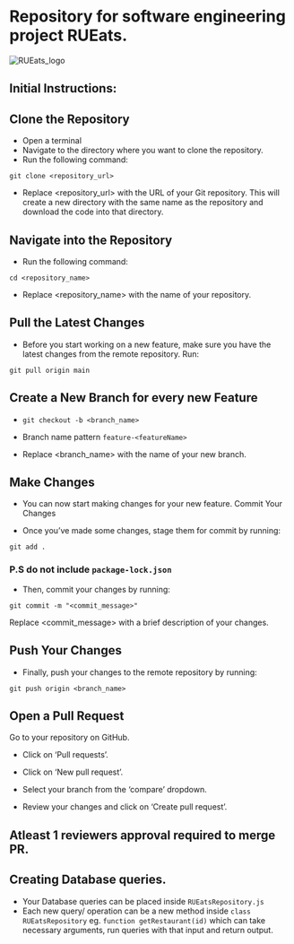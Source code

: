 # Repository for software engineering project RUEats.

![RUEats_logo](https://github.com/567-Software-Engineering/RUEats/assets/48671736/b5d85245-aa09-4490-a8d9-635f0a6e61da)


## Initial Instructions:

## Clone the Repository

- Open a terminal
- Navigate to the directory where you want to clone the repository.
- Run the following command:

```git clone <repository_url>```

- Replace <repository_url> with the URL of your Git repository. This will create a new directory with the same name as the repository and download the code into that directory.

## Navigate into the Repository

- Run the following command:

```cd <repository_name>```

- Replace <repository_name> with the name of your repository.

## Pull the Latest Changes

- Before you start working on a new feature, make sure you have the latest changes from the remote repository. Run:

```git pull origin main```


## Create a New Branch for every new Feature


- ```git checkout -b <branch_name>```

- Branch name pattern ```feature-<featureName>```

- Replace <branch_name> with the name of your new branch.

## Make Changes

- You can now start making changes for your new feature.
Commit Your Changes

- Once you’ve made some changes, stage them for commit by running:

```git add .```

### P.S do not include ```package-lock.json```

- Then, commit your changes by running:

```git commit -m "<commit_message>"```

Replace <commit_message> with a brief description of your changes.

## Push Your Changes

- Finally, push your changes to the remote repository by running:

```git push origin <branch_name>```

## Open a Pull Request

Go to your repository on GitHub.

- Click on ‘Pull requests’.

- Click on ‘New pull request’.

- Select your branch from the ‘compare’ dropdown.

- Review your changes and click on ‘Create pull request’.

## Atleast 1 reviewers approval required to merge PR.


## Creating Database queries.
- Your Database queries can be placed inside ```RUEatsRepository.js```
- Each new query/ operation can be a new method inside ```class RUEatsRepository``` eg. ```function getRestaurant(id)``` which can take necessary arguments, run queries with that input and return output.
